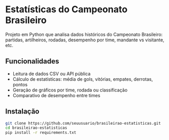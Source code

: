 # Estatísticas do Campeonato Brasileiro

Projeto em Python que analisa dados históricos do Campeonato Brasileiro: partidas, artilheiros, rodadas, desempenho por time, mandante vs visitante, etc.

## Funcionalidades
- Leitura de dados CSV ou API pública
- Cálculo de estatísticas: média de gols, vitórias, empates, derrotas, pontos
- Geração de gráficos por time, rodada ou classificação
- Comparativo de desempenho entre times

## Instalação
```bash
git clone https://github.com/seuusuario/brasileirao-estatisticas.git
cd brasileirao-estatisticas
pip install -r requirements.txt
